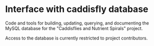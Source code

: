 # Interface with caddisfly database

Code and tools for building, updating, querying, and documenting the MySQL database for the "Caddisflies and Nutrient Spirals" project. 

Access to the database is currently restricted to project contributors. 
